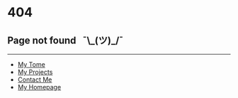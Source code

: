 <h1>404</h1>
<h2>Page not found &nbsp;&nbsp;¯\_(ツ)_/¯</h2>
<hr/>
<nav>
  <ul class="navbar">
    <li class="navbar"><a href="{{ site.github.url }}">My Tome</a></li>
    <li class="navbar"><a href="/projects#tome">My Projects</a></li>
    <li class="navbar"><a href="/contact">Contact Me</a></li>
    <li class="navbar"><a href="/">My Homepage</a></li>
  </ul>
</nav>
